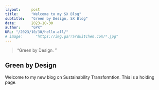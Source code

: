 ```yaml
---
layout:     post 
title:      "Welcome to my SX Blog"
subtitle:   "Green by Design, SX Blog"
date:       2023-10-30
author:     "GPK"
URL: "/2023/10/30/hello-all/"
# image:      "https://img.garrardkitchen.com/*.jpg"
---
```


> “Green by Design. ”


## Green by Design

Welcome to my new blog on Sustainability Transformtion.  This is a holding page.
